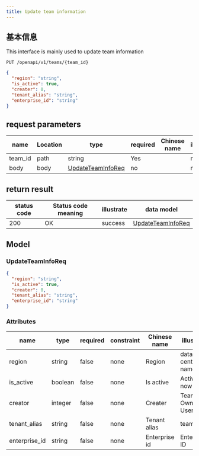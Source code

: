 ```yaml
---
title: Update team information
---
```


## 基本信息

This interface is mainly used to update team information

```shell title="请求路径"
PUT /openapi/v1/teams/{team_id}
```

```json title="Body 请求体示例"
{
  "region": "string",
  "is_active": true,
  "creater": 0,
  "tenant_alias": "string",
  "enterprise_id": "string"
}
```

## request parameters

| name                         | Location | type                                          | required | Chinese name | illustrate |
| ---------------------------- | -------- | --------------------------------------------- | -------- | ------------ | ---------- |
| team_id | path     | string                                        | Yes      |              | none       |
| body                         | body     | [UpdateTeamInfoReq](#schemaupdateteaminforeq) | no       |              | none       |

## return result

| status code | Status code meaning | illustrate | data model                                    |
| ----------- | ------------------- | ---------- | --------------------------------------------- |
| 200         | OK                  | success    | [UpdateTeamInfoReq](#schemaupdateteaminforeq) |

## Model

### UpdateTeamInfoReq<a id="schemaupdateteaminforeq"></a>

```json
{
  "region": "string",
  "is_active": true,
  "creater": 0,
  "tenant_alias": "string",
  "enterprise_id": "string"
}
```

### Attributes

| name                               | type    | required | constraint | Chinese name  | illustrate         |
| ---------------------------------- | ------- | -------- | ---------- | ------------- | ------------------ |
| region                             | string  | false    | none       | Region        | data center name   |
| is_active     | boolean | false    | none       | Is active     | Activate now       |
| creator                            | integer | false    | none       | Creater       | Team Owner User ID |
| tenant_alias  | string  | false    | none       | Tenant alias  | team alias         |
| enterprise_id | string  | false    | none       | Enterprise id | Enterprise ID      |
